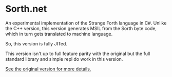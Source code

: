 
# Sorth.net

An experimental implementation of the Strange Forth language in C#.  Unlike the C++ version, this
version generates MSIL from the Sorth byte code, which in turn gets translated to machine language.

So, this version is fully JITed.

This version isn't up to full feature parity with the original but the full standard library and
simple repl do work in this version.

[See the original version for more details.](https://github.com/cstrainge/sorth)
